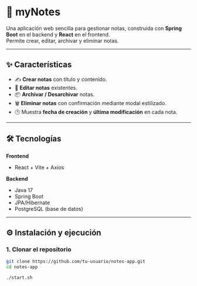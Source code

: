 # 📒 myNotes

Una aplicación web sencilla para gestionar notas, construida con **Spring Boot** en el backend y **React** en el frontend.  
Permite crear, editar, archivar y eliminar notas.

---

## ✨ Características

- ✍️ **Crear notas** con título y contenido.
- 📝 **Editar notas** existentes.
- 📦 **Archivar / Desarchivar** notas.
- 🗑️ **Eliminar notas** con confirmación mediante modal estilizado.
- 🕒 Muestra **fecha de creación** y **última modificación** en cada nota.

---

## 🛠️ Tecnologías

**Frontend**  
- React + Vite + Axios

**Backend**  
- Java 17  
- Spring Boot
- JPA/Hibernate 
- PostgreSQL (base de datos)  

---

## ⚙️ Instalación y ejecución

### 1. Clonar el repositorio
```bash
git clone https://github.com/tu-usuario/notes-app.git
cd notes-app

./start.sh